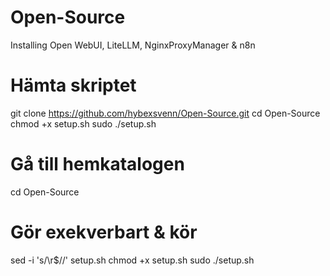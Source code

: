 # Open-Source
Installing Open WebUI, LiteLLM, NginxProxyManager &amp; n8n

# Hämta skriptet
git clone https://github.com/hybexsvenn/Open-Source.git
cd Open-Source
chmod +x setup.sh
sudo ./setup.sh

# Gå till hemkatalogen
cd Open-Source

# Gör exekverbart & kör
sed -i 's/\r$//' setup.sh
chmod +x setup.sh
sudo ./setup.sh

